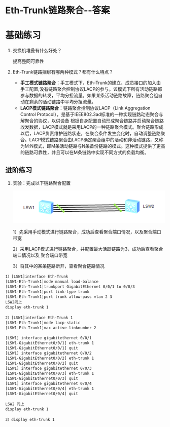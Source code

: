 # Eth-Trunk链路聚合--答案

# 基础练习

1. 交换机堆叠有什么好处？ 

   提高整网可靠性

2. Eth-Trunk链路捆绑有哪两种模式？都有什么特点？

   - **手工模式链路聚合**：手工模式下，Eth-Trunk的建立、成员接口的加入由手工配置,没有链路聚合控制协议LACP的参与。该模式下所有活动链路都参与数据的转发，平均分担流量。如果某条活动链路故障，链路聚合组自动在剩余的活动链路中平均分担流量。
   - **LACP模式链路聚合**：链路聚合控制协议LACP（Link Aggregation Control  Protocol），是基于IEEE802.3ad标准的一种实现链路动态聚合与解聚合的协议，以供设备  根据自身配置自动形成聚合链路并启动聚合链路收发数据，LACP模式就是采用LACP的一种链路聚合模式。聚合链路形成以后，LACP负责维护链路状态，在聚合条件发生变化时，自动调整链路聚合。LACP模式链路聚合由LACP确定聚合组中的活动和非活动链路，又称为M:N模式，即M条活动链路与N条备份链路的模式。这种模式提供了更高的链路可靠性，并且可以在M条链路中实现不同方式的负载均衡。

## 进阶练习

1. 实验：完成以下链路聚合配置 

   ![](./images/04.png)

   1）先采用手动模式进行链路聚合，成功后查看聚合端口情况，以及聚合端口带宽  

   2）采用LACP模式进行链路聚合，并配置最大活跃链路为3，成功后查看聚合端口情况以及 聚合端口带宽  

   3）将其中的某条链路断开，查看聚合链路情况

```
1）[LSW1]interface Eth-Trunk  
[LSW1-Eth-Trunk1]mode manual load-balance 
[LSW1-Eth-Trunk1]trunkport GigabitEthernet 0/0/1 to 0/0/3 
[LSW1-Eth-Trunk1]port link-type trunk 
[LSW1-Eth-Trunk1]port trunk allow-pass vlan 2 3 
LSW2同上
display eth-trunk 1 

2）[LSW1]interface Eth-Trunk 1   
[LSW1-Eth-Trunk1]mode lacp-static  
[LSW1-Eth-Trunk1]max active-linknumber 2 

[LSW1] interface gigabitethernet 0/0/1
[LSW1-GigabitEthernet0/0/1] eth-trunk 1
[LSW1-GigabitEthernet0/0/1] quit
[LSW1] interface gigabitethernet 0/0/2
[LSW1-GigabitEthernet0/0/2] eth-trunk 1
[LSW1-GigabitEthernet0/0/2] quit
[LSW1] interface gigabitethernet 0/0/3
[LSW1-GigabitEthernet0/0/3] eth-trunk 1
[LSW1-GigabitEthernet0/0/3] quit
[LSW1] interface gigabitethernet 0/0/4
[LSW1-GigabitEthernet0/0/4] eth-trunk 1
[LSW1-GigabitEthernet0/0/4] quit

LSW2 同上
display eth-trunk 1 

3）display eth-trunk 1 
```

